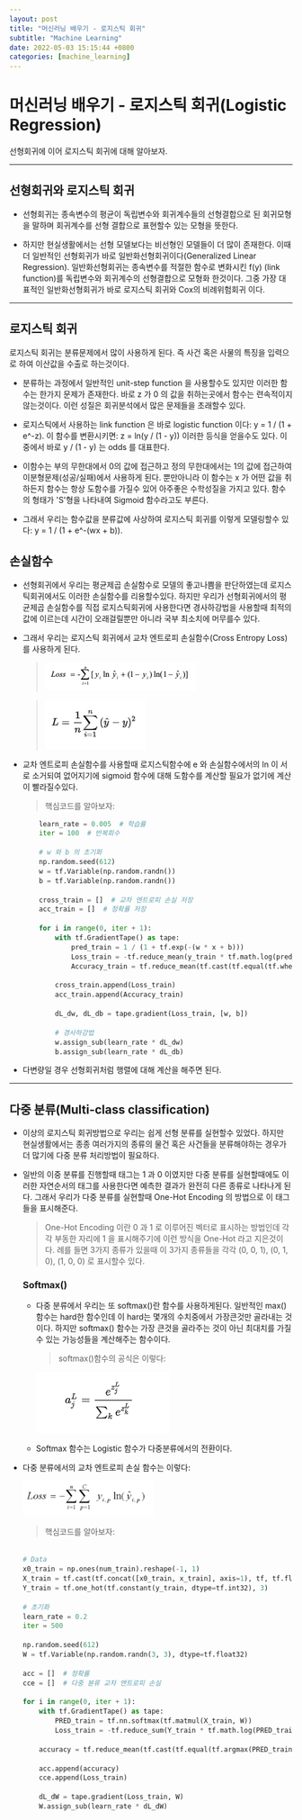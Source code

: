 ```yaml
---
layout: post
title: "머신러닝 배우기 - 로지스틱 회귀"
subtitle: "Machine Learning"
date: 2022-05-03 15:15:44 +0800
categories: [machine_learning]
---
```


# 머신러닝 배우기 - 로지스틱 회귀(Logistic Regression)

선형회귀에 이어 로지스틱 회귀에 대해 알아보자.

***

## 선형회귀와 로지스틱 회귀

* 선형회귀는 종속변수의 평균이 독립변수와 회귀계수들의 선형결합으로 된 회귀모형을 말하며 회귀계수를 선형 결합으로 표현할수 있는 모형을 뜻한다.

* 하지만 현실생활에서는 선형 모델보다는 비선형인 모델들이 더 많이 존재한다. 이때 더 일반적인 선형회귀가 바로 일반화선형회귀이다(Generalized Linear Regression). 일반화선형회귀는 종속변수를 적절한 함수로 변화시킨 f(y) (link function)를 독립변수와 회귀계수의 선형결합으로 모형화 한것이다. 그중 가장 대표적인 일반화선형회귀가 바로 로지스틱 회귀와 Cox의 비례위험회귀 이다.

***

## 로지스틱 회귀

로지스틱 회귀는 분류문제에서 많이 사용하게 된다. 즉 사건 혹은 사물의 특징을 입력으로 하여 이산값을 수출로 하는것이다.

* 분류하는 과정에서 일반적인 unit-step function 을 사용할수도 있지만 이러한 함수는 한가지 문제가 존재한다. 바로 z 가 0 의 값을 취하는곳에서 함수는 련속적이지 않는것이다. 이런 성질은 회귀분석에서 많은 문제들을 초래할수 있다.

* 로지스틱에서 사용하는 link function 은 바로 logistic function 이다: y = 1 / (1 + e^-z). 이 함수를 변환시키면: z = ln(y / (1 - y)) 이러한 등식을 얻을수도 있다. 이중에서 바로 y / (1 - y) 는 odds 를 대표한다.

* 이함수는 부의 무한대에서 0의 값에 접근하고 정의 무한대에서는 1의 값에 접근하여 이분형문제(성공/실패)에서 사용하게 된다. 뿐만아니라 이 함수는 x 가 어떤 값을 취하든지 함수는 항상 도함수를 가질수 있어 아주좋은 수학성질을 가지고 있다. 함수의 형태가 'S'형을 나타내여 Sigmoid 함수라고도 부른다.

* 그래서 우리는 함수값을 분류값에 사상하여 로지스틱 회귀를 이렇게 모델링할수 있다: y = 1 / (1 + e^-(wx + b)).

## 손실함수

* 선형회귀에서 우리는 평균제곱 손실함수로 모델의 좋고나쁨을 판단하였는데 로지스틱회귀에서도 이러한 손실함수를 리용할수있다. 하지만 우리가 선형회귀에서의 평균제곱 손실함수를 직접 로지스틱회귀에 사용한다면 경사하강법을 사용할때 최적의 값에 이르는데 시간이 오래걸릴뿐만 아니라 국부 최소치에 머무를수 있다.

* 그래서 우리는 로지스틱 회귀에서 교차 엔트로피 손실함수(Cross Entropy Loss)를 사용하게 된다.

    > ![cee](https://raw.githubusercontent.com/Guangwoen/Guangwoen.GitHub.io/main/pics/050301.png)

    > ![mse](https://raw.githubusercontent.com/Guangwoen/Guangwoen.GitHub.io/main/pics/050302.png)

* 교차 엔트로피 손실함수를 사용할때 로지스틱함수에 e 와 손실함수에서의 ln 이 서로 소거되여 없어지기에 sigmoid 함수에 대해 도함수를 계산할 필요가 없기에 계산이 빨라질수있다.

    >핵심코드를 알아보자:
    
    ```python
        learn_rate = 0.005  # 학습률
        iter = 100  # 반복회수

        # w 와 b 의 초기화
        np.random.seed(612)
        w = tf.Variable(np.random.randn())
        b = tf.Variable(np.random.randn())

        cross_train = []  # 교차 엔트로피 손실 저장
        acc_train = []  # 정확률 저장

        for i in range(0, iter + 1):
            with tf.GradientTape() as tape:
                pred_train = 1 / (1 + tf.exp(-(w * x + b)))
                Loss_train = -tf.reduce_mean(y_train * tf.math.log(pred_train) + (1 - y_train) * tf.math.log(1 - pred_train))
                Accuracy_train = tf.reduce_mean(tf.cast(tf.equal(tf.where(pred_train < 0.5, 0, 1), y_train), tf.float32))

            cross_train.append(Loss_train)
            acc_train.append(Accuracy_train)

            dL_dw, dL_db = tape.gradient(Loss_train, [w, b])

            # 경사하강법
            w.assign_sub(learn_rate * dL_dw)
            b.assign_sub(learn_rate * dL_db)
 
    ```

* 다변량일 경우 선형회귀처럼 행렬에 대해 계산을 해주면 된다.

***

## 다중 분류(Multi-class classification)

* 이상의 로지스틱 회귀방법으로 우리는 쉽게 선형 분류를 실현할수 있었다. 하지만 현실생활에서는 종종 여러가지의 종류의 물건 혹은 사건들을 분류해야하는 경우가 더 많기에 다중 분류 처리방법이 필요하다.

* 일반의 이중 분류를 진행할때 태그는 1 과 0 이였지만 다중 분류를 실현할때에도 이러한 자연순서의 태그를 사용한다면 예측한 결과가 완전히 다른 종류로 나타나게 된다. 그래서 우리가 다중 분류를 실현할때 One-Hot Encoding 의 방법으로 이 태그들을 표시해준다.

    > One-Hot Encoding 이란 0 과 1 로 이루어진 벡터로 표시하는 방법인데 각각 부동한 자리에 1 을 표시해주기에 이런 방식을 One-Hot 라고 지은것이다.
    > 례를 들면 3가지 종류가 있을때 이 3가지 종류들을 각각 (0, 0, 1), (0, 1, 0), (1, 0, 0) 로 표시할수 있다.

    ### Softmax()

    * 다중 분류에서 우리는 또 softmax()란 함수를 사용하게된다. 일반적인 max()함수는 hard한 함수인데 이 hard는 몇개의 수치중에서 가장큰것만 골라내는 것이다. 하지만 softmax() 함수는 가장 큰것을 골라주는 것이 아닌 최대치를 가질수 있는 가능성들을 계산해주는 함수이다.

        > softmax()함수의 공식은 이렇다:

        ![softmax](https://raw.githubusercontent.com/Guangwoen/Guangwoen.GitHub.io/main/pics/050303.png)

    * Softmax 함수는 Logistic 함수가 다중분류에서의 전환이다.

* 다중 분류에서의 교차 엔트로피 손실 함수는 이렇다:
  
    ![mentro](https://raw.githubusercontent.com/Guangwoen/Guangwoen.GitHub.io/main/pics/050304.png)

    >핵심코드를 알아보자:
    
    ```python

    # Data
    x0_train = np.ones(num_train).reshape(-1, 1)
    X_train = tf.cast(tf.concat([x0_train, x_train], axis=1), tf, tf.float32)
    Y_train = tf.one_hot(tf.constant(y_train, dtype=tf.int32), 3)

    # 초기화
    learn_rate = 0.2
    iter = 500

    np.random.seed(612)
    W = tf.Variable(np.random.randn(3, 3), dtype=tf.float32)

    acc = []  # 정확률
    cce = []  # 다중 뷴류 교차 엔트로피 손실

    for i in range(0, iter + 1):
        with tf.GradientTape() as tape:
            PRED_train = tf.nn.softmax(tf.matmul(X_train, W))
            Loss_train = -tf.reduce_sum(Y_train * tf.math.log(PRED_train)) / num_train

        accuracy = tf.reduce_mean(tf.cast(tf.equal(tf.argmax(PRED_train.numpy(), axis=1), y_train), tf.float32))

        acc.append(accuracy)
        cce.append(Loss_train)

        dL_dW = tape.gradient(Loss_train, W)
        W.assign_sub(learn_rate * dL_dW)
    ```
